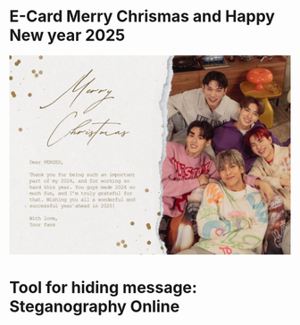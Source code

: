 # E-Card Merry Chrismas and Happy New year 2025
![e-card](img/card.png)
# Tool for hiding message: Steganography Online
